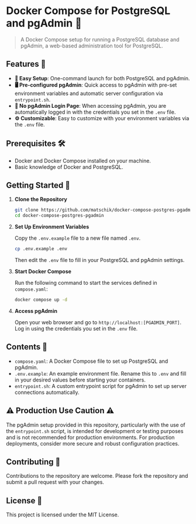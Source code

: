 # Docker Compose for PostgreSQL and pgAdmin 🐳

> A Docker Compose setup for running a PostgreSQL database and pgAdmin, a web-based administration tool for PostgreSQL.

## Features 🌟

- **🚀 Easy Setup**: One-command launch for both PostgreSQL and pgAdmin.
- **🖥️ Pre-configured pgAdmin**: Quick access to pgAdmin with pre-set environment variables and automatic server configuration via `entrypoint.sh`.
- **🔑 No pgAdmin Login Page**: When accessing pgAdmin, you are automatically logged in with the credentials you set in the `.env` file.
- **⚙️ Customizable**: Easy to customize with your environment variables via the `.env` file.

## Prerequisites 🛠️

- Docker and Docker Compose installed on your machine.
- Basic knowledge of Docker and PostgreSQL.

## Getting Started 🚀

1. **Clone the Repository**

   ```sh
   git clone https://github.com/matschik/docker-compose-postgres-pgadmin.git
   cd docker-compose-postgres-pgadmin
   ```

2. **Set Up Environment Variables**

   Copy the `.env.example` file to a new file named `.env`.

   ```sh
   cp .env.example .env
   ```

   Then edit the `.env` file to fill in your PostgreSQL and pgAdmin settings.

3. **Start Docker Compose**

   Run the following command to start the services defined in `compose.yaml`:

   ```sh
   docker compose up -d
   ```

4. **Access pgAdmin**

   Open your web browser and go to `http://localhost:[PGADMIN_PORT]`. Log in using the credentials you set in the `.env` file.

## Contents 📁

- `compose.yaml`: A Docker Compose file to set up PostgreSQL and pgAdmin.
- `.env.example`: An example environment file. Rename this to `.env` and fill in your desired values before starting your containers.
- `entrypoint.sh`: A custom entrypoint script for pgAdmin to set up server connections automatically.

## ⚠️ Production Use Caution ⚠️

The pgAdmin setup provided in this repository, particularly with the use of the `entrypoint.sh` script, is intended for development or testing purposes and is not recommended for production environments. For production deployments, consider more secure and robust configuration practices.

## Contributing 🤝

Contributions to the repository are welcome. Please fork the repository and submit a pull request with your changes.

## License 📜

This project is licensed under the MIT License.
